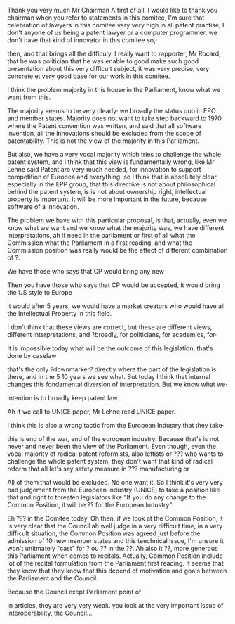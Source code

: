 Thank you very much Mr Chairman A first of all, I would like to thank
you chairman when you refer to statements in this comitee, I\'m sure
that celebration of lawyers in this comitee very very high in all patent
practise, I don\'t anyone of us being a patent lawyer or a computer
programmer, we don\'t have that kind of innovator in this comitee so,·

then, and that brings all the difficuly. I really want to rapporter, Mr
Rocard, that he was politician that he was enable to good make such good
presentation about this very difficult subject, it was very precise,
very concrete et very good base for our work in this comitee.

I think the problem majority in this house in the Parliament, know what
we want from this.

The majority seems to be very clearly· we broadly the status quo in EPO
and member states. Majority does not want to take step backward to 1970
where the Patent convention was written, and said that all software
invention, all the innovations should be excluded from the scope of
patentability. This is not the view of the majority in this Parliament.

But also, we have a very vocal majority which tries to challenge the
whole patent system, and I think that this view is fundamentally wrong,
like Mr Lehne said Patent are very much needed, for innovation to
support competition of Europea and everything. so I think that is
absolutely clear, especially in the EPP group, that this directive is
not about philosophical behind the patent system, is is not about
ownership right, intellectual property is important. it will be more
important in the future, because software of a innovation.

The problem we have with this particular proposal, is that, actually,
even we know what we want and we know what the majority was, we have
different interpretations, ah if need in the parliament or first of all
what the Commission what the Parliament in a first reading, and what the
Commission position was really would be the effect of different
combination of ?.

We have those who says that CP would bring any new

Then you have those who says that CP would be accepted, it would bring
the US style to Europe

it would after 5 years, we would have a market creators who would have
all the Intellectual Property in this field.

I don\'t think that these views are correct, but these are different
views, different interpretations, and ?broadly, for politicians, for
academics, for·

It is impossible today what will be the outcome of this legislation,
that\'s done by caselaw

that\'s the only ?downmarker? directly where the part of the legislation
is there, and in the 5 10 years we see what. But today I think that
internal changes this fondamental diversion of interpretation. But we
know what we·

intention is to broadly keep patent law.

Ah if we call to UNICE paper, Mr Lehne read UNICE paper.

I think this is also a wrong tactic from the European Industry that they
take·

this is end of the war, end of the european industry. Because that\'s is
not never and never been the view of the Parliament. Even though, even
the vocal majority of radical patent reformists, also leftists or ???
who wants to challenge the whole patent system, they don\'t want that
kind of radical reform that all let\'s say safety measure in ???
manufacturing or·

All of them that would be excluded. No one want it. So I think it\'s
very very bad judgement from the European Industry (UNICE) to take a
position like that and right to threaten legislators like \"If you do
any change to the Common Position, it will be ?? for the European
Industry\".

Eh ??? in the Comitee today. Oh then, if we look at the Common Position,
it is very clear that the Council ah well judge in a very difficult
time, in a very difficult situation, the Common Position was agreed just
before the admission of 10 new member states and this teechnical issue,
I\'m unsure it won\'t unitmately \"cast\" for ? ou ?? in the ??. Ah also
it ??, more generous this Parliament when comes to recitals. Actually,
Common Position include lot of the recital formulation from the
Parliament first reading. It seems that they know that they know that
this depend of motivation and goals between the Parliament and the
Council.

Because the Council exept Parliament point of·

In articles, they are very very weak. you look at the very important
issue of interoperability, the Council\...
